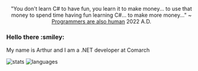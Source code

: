 <p align="center">
"You don't learn C# to have fun, you learn it to make money... to use that money to spend time having fun learning C#... to make more money..." ~ <a href="https://www.youtube.com/watch?v=bXzTXD_OJo0&ab_channel=Programmersarealsohuman">Programmers are also human</a> 2022 A.D.
</p>

<h3>Hello there :smiley:</h3>

My name is Arthur and I am a .NET developer at Comarch

![stats](https://github-readme-stats-3rf6ussmh-arturmareknowak.vercel.app/api?username=ArturMarekNowak) 
![languages](https://github-readme-stats-3rf6ussmh-arturmareknowak.vercel.app/api/top-langs/?username=ArturMarekNowak&layout=compact&langs_count=8&hide=Assembly,html,rich%20text%20format,makefile&exclude_repo=MessengerViaTcpOnStm32F769I,Maze)
